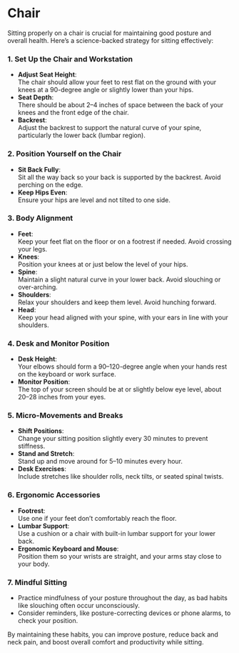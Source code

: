 # Chair

Sitting properly on a chair is crucial for maintaining good posture and overall health. Here’s a science-backed strategy for sitting effectively:

### 1. **Set Up the Chair and Workstation**

-   **Adjust Seat Height**:  
    The chair should allow your feet to rest flat on the ground with your knees at a 90-degree angle or slightly lower than your hips.
-   **Seat Depth**:  
    There should be about 2–4 inches of space between the back of your knees and the front edge of the chair.
-   **Backrest**:  
    Adjust the backrest to support the natural curve of your spine, particularly the lower back (lumbar region).

### 2. **Position Yourself on the Chair**

-   **Sit Back Fully**:  
    Sit all the way back so your back is supported by the backrest. Avoid perching on the edge.
-   **Keep Hips Even**:  
    Ensure your hips are level and not tilted to one side.

### 3. **Body Alignment**

-   **Feet**:  
    Keep your feet flat on the floor or on a footrest if needed. Avoid crossing your legs.
-   **Knees**:  
    Position your knees at or just below the level of your hips.
-   **Spine**:  
    Maintain a slight natural curve in your lower back. Avoid slouching or over-arching.
-   **Shoulders**:  
    Relax your shoulders and keep them level. Avoid hunching forward.
-   **Head**:  
    Keep your head aligned with your spine, with your ears in line with your shoulders.

### 4. **Desk and Monitor Position**

-   **Desk Height**:  
    Your elbows should form a 90–120-degree angle when your hands rest on the keyboard or work surface.
-   **Monitor Position**:  
    The top of your screen should be at or slightly below eye level, about 20–28 inches from your eyes.

### 5. **Micro-Movements and Breaks**

-   **Shift Positions**:  
    Change your sitting position slightly every 30 minutes to prevent stiffness.
-   **Stand and Stretch**:  
    Stand up and move around for 5–10 minutes every hour.
-   **Desk Exercises**:  
    Include stretches like shoulder rolls, neck tilts, or seated spinal twists.

### 6. **Ergonomic Accessories**

-   **Footrest**:  
    Use one if your feet don’t comfortably reach the floor.
-   **Lumbar Support**:  
    Use a cushion or a chair with built-in lumbar support for your lower back.
-   **Ergonomic Keyboard and Mouse**:  
    Position them so your wrists are straight, and your arms stay close to your body.

### 7. **Mindful Sitting**

-   Practice mindfulness of your posture throughout the day, as bad habits like slouching often occur unconsciously.
-   Consider reminders, like posture-correcting devices or phone alarms, to check your position.

By maintaining these habits, you can improve posture, reduce back and neck pain, and boost overall comfort and productivity while sitting.
